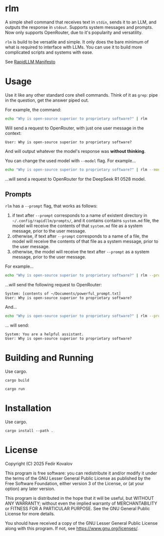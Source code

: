 # rlm

A simple shell command that receives text in `stdin`, sends it to an LLM, and outputs the response in `stdout`. Supports system messages and prompts. Now only supports OpenRouter, due to it's popularity and versatility.

`rlm` is build to be versatile and simple. It only does the bare minimum of what is required to interface with LLMs. You can use it to build more complicated scripts and systems with ease.

See [RapidLLM Manifesto](https://github.com/BritishTeapot/rapidllm.git)

# Usage

Use it like any other standard core shell commands. Think of it as `grep`: pipe in the question, get the answer piped out.

For example, the command:

```bash
echo "Why is open-source superior to proprietary software?" | rlm
```

Will send a request to OpenRouter, with just one user message in the context:

```
User: Why is open-source superior to proprietary software?
```

And will output whatever the model's response was **without thinking**.

You can change the used model with `--model` flag. For example...

```bash
echo "Why is open-source superior to proprietary software?" | rlm --model "deepseek/deepseek-r1-0528"
```

...will send a request to OpenRouter for the DeepSeek R1 0528 model.

## Prompts

`rlm` has a `--prompt` flag, that works as follows:

1. if text after `--prompt` corresponds to a name of existent directory in `~/.config/rapidllm/prompts/`, and it contains contains `system.md` file, the model will receive the contents of that `system.md` file as a system message, prior to the user message.
2. otherwise, if text after `--prompt` corresponds to a name of a file, the model will receive the contents of that file as a system message, prior to the user message.
3. otherwise, the model will receive the text after `--prompt` as a system message, prior to the user message.

For example...

```bash
echo "Why is open-source superior to proprietary software?" | rlm --prompt ~/Documents/powerful_prompt.txt
```

...will send the following request to OpenRouter:

```
System: [contents of ~/Documents/powerful_prompt.txt]
User: Why is open-source superior to proprietary software?
```

And...

```bash
echo "Why is open-source superior to proprietary software?" | rlm --prompt "You are a helpful assistant."
```

... will send:

```
System: You are a helpful assistant.
User: Why is open-source superior to proprietary software?
```

# Building and Running

Use cargo.

```
cargo build
```

```
cargo run
```

# Installation

Use cargo.

```
cargo install --path .
```

# License

Copyright (C) 2025 Fedir Kovalov

This program is free software: you can redistribute it
and/or modify it under the terms of the GNU Lesser
General Public License as published by the Free
Software Foundation, either version 3 of the License,
or (at your option) any later version.

This program is distributed in the hope that it will
be useful, but WITHOUT ANY WARRANTY; without even the
implied warranty of MERCHANTABILITY or FITNESS FOR A
PARTICULAR PURPOSE. See the GNU General Public License
for more details.

You should have received a copy of the GNU Lesser
General Public License along with this program. If not,
see <https://www.gnu.org/licenses/>.